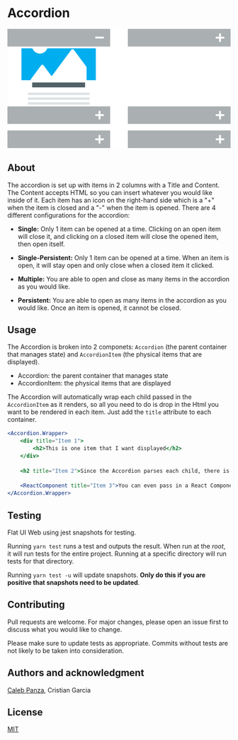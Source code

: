 # Accordion

![alt christ-fellowship-flat-ui](/docs/static/Accordion/Accordion.png)
## About
The accordion is set up with items in 2 columns with a Title and Content. The Content accepts HTML so you can insert whatever you would like inside of it. Each item has an icon on the right-hand side which is a "+" when the item is closed and a "-" when the item is opened. There are 4 different configurations for the accordion:

* **Single:** Only 1 item can be opened at a time. Clicking on an open item will close it, and clicking on a closed item will close the opened item, then open itself.

* **Single-Persistent:** Only 1 item can be opened at a time. When an item is open, it will stay open and only close when a closed item it clicked.

* **Multiple:** You are able to open and close as many items in the accordion as you would like.

* **Persistent:** You are able to open as many items in the accordion as you would like. Once an item is opened, it cannot be closed.

## Usage
The Accordion is broken into 2 componets: `Accordion` (the parent container that manages state) and `AccordionItem` (the physical items that are displayed).
* Accordion: the parent container that manages state
* AccordionItem: the physical items that are displayed

The Accordion will automatically wrap each child passed in the `AccordionItem` as it renders, so all you need to do is drop in the Html you want to be rendered in each item. Just add the `title` attribute to each container.
```jsx
<Accordion.Wrapper>
    <div title="Item 1">
        <h2>This is one item that I want displayed</h2>
    </div>

    <h2 title="Item 2">Since the Accordion parses each child, there is no need to adhere to a specific structure for the children</h2>

    <ReactComponent title="Item 3">You can even pass in a React Component</ReactComponent>
</Accordion.Wrapper>
```


## Testing
Flat UI Web using jest snapshots for testing.

Running `yarn test` runs a test and outputs the result. When run at the _root_, it will run tests for the entire project. Running at a specific directory will run tests for that directory.

Running `yarn test -u` will update snapshots. **Only do this if you are positive that snapshots need to be updated**.

## Contributing
Pull requests are welcome. For major changes, please open an issue first to discuss what you would like to change.

Please make sure to update tests as appropriate. Commits without tests are not likely to be taken into consideration.

## Authors and acknowledgment
[Caleb Panza](https://github.com/calebpanza), Cristian Garcia

## License
[MIT](https://choosealicense.com/licenses/mit/)